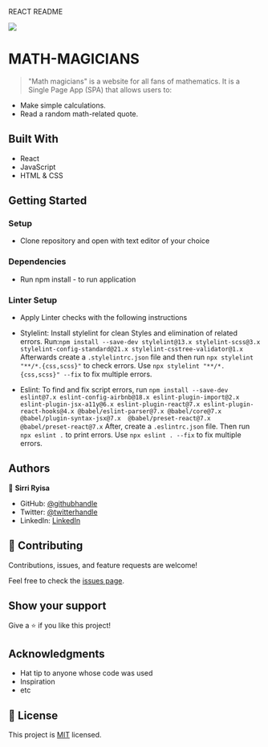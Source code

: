 REACT README

![](https://img.shields.io/badge/Microverse-blueviolet)

# MATH-MAGICIANS

> "Math magicians" is a website for all fans of mathematics. It is a Single Page App (SPA) that allows users to:

- Make simple calculations.
- Read a random math-related quote.



## Built With

- React
- JavaScript
- HTML & CSS


## Getting Started

### Setup
- Clone repository and open with text editor of your choice

### Dependencies
- Run npm install - to run application

### Linter Setup
- Apply Linter checks with the following instructions

* Stylelint: Install stylelint for clean Styles and elimination of related errors.
 Run:`npm install --save-dev stylelint@13.x stylelint-scss@3.x stylelint-config-standard@21.x stylelint-csstree-validator@1.x`
 Afterwards create a `.stylelintrc.json` file and then run `npx stylelint "**/*.{css,scss}"` to check errors. Use `npx stylelint "**/*.{css,scss}" --fix` to fix multiple errors.

* Eslint: To find and fix script errors, run `npm install --save-dev eslint@7.x eslint-config-airbnb@18.x eslint-plugin-import@2.x eslint-plugin-jsx-a11y@6.x eslint-plugin-react@7.x eslint-plugin-react-hooks@4.x @babel/eslint-parser@7.x @babel/core@7.x  @babel/plugin-syntax-jsx@7.x  @babel/preset-react@7.x @babel/preset-react@7.x`
After, create a `.eslintrc.json` file.
Then run `npx eslint .` to print errors. 
Use `npx eslint . --fix` to fix multiple errors.


## Authors

👤 **Sirri Ryisa**

- GitHub: [@githubhandle](https://github.com/SirriRyisa)
- Twitter: [@twitterhandle](https://twitter.com/n_ryisa)
- LinkedIn: [LinkedIn](https://www.linkedin.com/in/ryisa-sirri-ngwa-a30013202)

## 🤝 Contributing

Contributions, issues, and feature requests are welcome!

Feel free to check the [issues page](../../issues/).

## Show your support

Give a ⭐️ if you like this project!

## Acknowledgments

- Hat tip to anyone whose code was used
- Inspiration
- etc

## 📝 License

This project is [MIT](./MIT.md) licensed.

